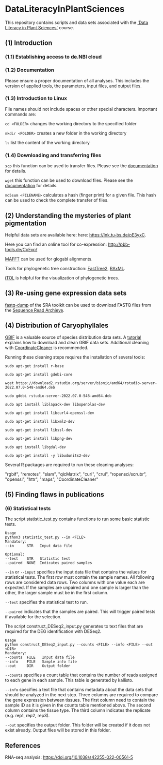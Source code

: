 # DataLiteracyInPlantSciences
This repository contains scripts and data sets associated with the ['Data Literacy in Plant Sciences'](https://github.com/bpucker/teaching/tree/master/GE32_DataLiteracyInPlantSciences) course.


## (1) Introduction
### (1.1) Establishing access to de.NBI cloud

### (1.2) Documentation
Please ensure a proper documentation of all analyses. This includes the version of applied tools, the parameters, input files, and output files.

### (1.3) Introduction to Linux
File names should not include spaces or other special characters.
Important commands are:

`cd <FOLDER>` changes the working directory to the specified folder

`mkdir <FOLDER>` creates a new folder in the working directory

`ls` list the content of the working directory

### (1.4) Downloading and transferring files
`scp` this function can be used to transfer files. Please see the [documentation](https://linux.die.net/man/1/scp) for details.

`wget` this function can be used to download files. Please see the [documentation](https://ftp.gnu.org/old-gnu/Manuals/wget-1.8.1/html_mono/wget.html) for details.

`md5sum <FILENAME>` calculates a hash (finger print) for a given file. This hash can be used to check the complete transfer of files.



## (2) Understanding the mysteries of plant pigmentation
Helpful data sets are available here: here: https://lnk.tu-bs.de/pE3yxC.

Here you can find an online tool for co-expression: http://pbb-tools.de/CoExp/

[MAFFT](https://www.ebi.ac.uk/Tools/msa/mafft/) can be used for glogabl alignments.

Tools for phylogenetic tree construction: [FastTree2](http://www.microbesonline.org/fasttree/), [RAxML](https://cme.h-its.org/exelixis/web/software/raxml/).

[iTOL](https://itol.embl.de/) is helpful for the visualization of phylogenetic trees.


## (3) Re-using gene expression data sets

[fastq-dump](https://rnnh.github.io/bioinfo-notebook/docs/fastq-dump.html) of the SRA toolkit can be used to download FASTQ files from the [Sequence Read Archieve](https://www.ncbi.nlm.nih.gov/sra).



## (4) Distribution of Caryophyllales
[GBIF](https://www.gbif.org/) is a valuable source of species distribution data sets. A [tutorial](https://www.r-bloggers.com/2021/03/downloading-and-cleaning-gbif-data-with-r/) explains how to download and clean GBIF data sets. Additional cleaning with [CoordinateCleaner](https://ropensci.github.io/CoordinateCleaner/) is recommended.

Running these cleaning steps requires the installation of several tools:

`sudo apt-get install r-base`

`sudo apt-get install gdebi-core`

`wget https://download2.rstudio.org/server/bionic/amd64/rstudio-server-2022.07.0-548-amd64.deb`

`sudo gdebi rstudio-server-2022.07.0-548-amd64.deb`

`sudo apt install liblapack-dev libopenblas-dev`

`sudo apt-get install libcurl4-openssl-dev`

`sudo apt-get install libxml2-dev`

`sudo apt-get install libssl-dev`

`sudo apt-get install libpng-dev`

`sudo apt install libgdal-dev`

`sudo apt-get install -y libudunits2-dev`


Several R packages are required to run these cleaning analyses:

"rgbif", "remotes", "slam", "qlcMatrix", "curl", "crul", "ropensci/scrubr", "openssl", "httr", "maps", "CoordinateCleaner"


## (5) Finding flaws in publications


### (6) Statistical tests

The script statistic_test.py contains functions to run some basic statistic tests.

```
Usage
python3 statistic_test.py --in <FILE>
Mandatory:
--in      STR   Input data file

Optional:
--test    STR   Statistic test
--paired  NONE  Indicates paired samples
```

`--in` or `--input` specifies the input data file that contains the values for statistical tests. The first row must contain the sample names. All following rows are considered data rows. Two columns with one value each are expected. If the samples are unpaired and one sample is larger than the other, the larger sample must be in the first column.

`--test` specifies the statistical test to run.

`--paired` indicates that the samples are paired. This will trigger paired tests if available for the selection.


The script construct_DESeq2_input.py generates to text files that are required for the DEG identification with DESeq2.

```
Usage
python construct_DESeq2_input.py --counts <FILE> --info <FILE> --out <DIR>
Mandatory:
--counts  FILE   Input data file
--info    FILE   Sample info file
--out     DIR    Output folder
```

`--counts` specifies a count table that contains the number of reads assigned to each gene in each sample. This table is generated by kallisto.

`--info` specifies a text file that contains metadata about the data sets that should be analyzed in the next step. Three columns are required to compare the gene expression between tissues. The first column need to contain the sample ID as it is given in the counts table mentioned above. The second column contains the tissue type. The third column indicates the replicate (e.g. rep1, rep2, rep3).

`--out` specifies the output folder. This folder will be created if it does not exist already. Output files will be stored in this folder.





## References
RNA-seq analysis: https://doi.org/10.1038/s42255-022-00561-5

